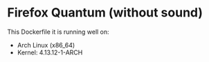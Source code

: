 # Firefox Quantum (without sound)

This Dockerfile it is running well on:

* Arch Linux (x86_64)
* Kernel: 4.13.12-1-ARCH
